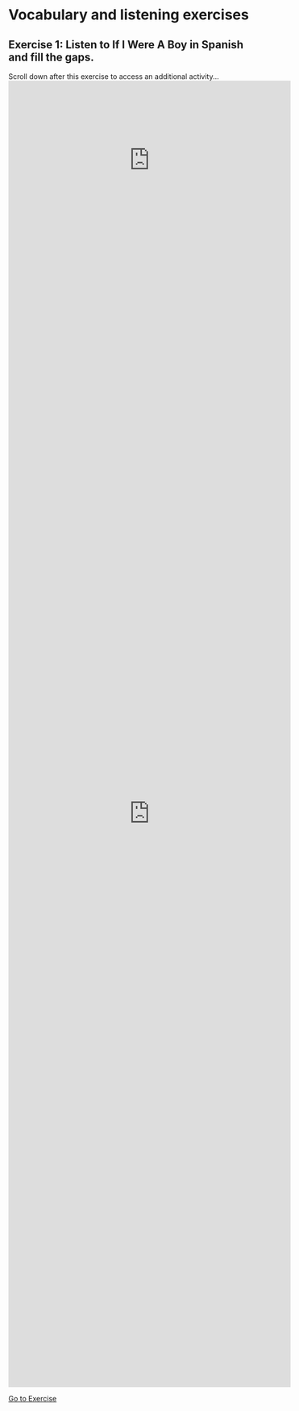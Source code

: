 <h1>Vocabulary and listening exercises</h1>
<h2>Exercise 1: Listen to If I Were A Boy in Spanish and fill the gaps.</h2>
Scroll down after this exercise to access an additional activity...

<iframe width="560" height="315" src="https://www.youtube.com/embed/reNbbLSwRlE" frameborder="0" allow="accelerometer; autoplay; encrypted-media; gyroscope; picture-in-picture" allowfullscreen></iframe>
<iframe src="https://h5p.org/h5p/embed/345734" width="560" height="2279" frameborder="0" allowfullscreen="allowfullscreen"></iframe>


<p>
  <a style="float:left;" href="practice.html">Go to Exercise</a>
  </p>
  <div style="clear:both;"> </div>
